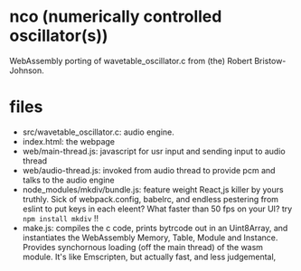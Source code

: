 # nco (numerically controlled oscillator(s))

WebAssembly porting of wavetable_oscillator.c from (the) Robert Bristow-Johnson.

# files
- src/wavetable_oscillator.c: audio engine.
- index.html: the webpage
- web/main-thread.js: javascript for usr input and sending input to audio thread
- web/audio-thread.js: invoked from audio thread to provide pcm and talks to the audio engine 
- node_modules/mkdiv/bundle.js: feature weight React,js killer by yours truthly. Sick of webpack.config, babelrc, and endless pestering from eslint to put 
keys in each eleent? What faster than 50 fps on your UI? try  `npm install mkdiv` !!
- make.js: compiles the c code, prints bytrcode out in an Uint8Array, and instantiates the WebAssembly Memory, Table, Module and Instance. Provides synchornous loading (off the main thread) of the wasm module. It's like Emscripten, but actually fast, and less judgemental, 
